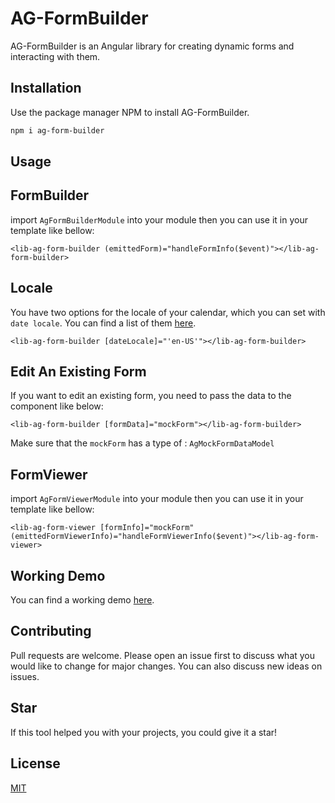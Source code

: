 # AG-FormBuilder

AG-FormBuilder is an Angular library for creating dynamic forms and interacting with them.

## Installation

Use the package manager NPM to install AG-FormBuilder.

```bash
npm i ag-form-builder
```

## Usage

## FormBuilder
import `AgFormBuilderModule` into your module
then you can use it in your template like bellow:

```
<lib-ag-form-builder (emittedForm)="handleFormInfo($event)"></lib-ag-form-builder>
```

## Locale
You have two options for the locale of your calendar, which you can set with `date locale`. You can find a list of them [here](https://www.science.co.il/language/Locale-codes.php).

```
<lib-ag-form-builder [dateLocale]="'en-US'"></lib-ag-form-builder>
```

## Edit An Existing Form

If you want to edit an existing form, you need to pass the data to the component like below:

```
<lib-ag-form-builder [formData]="mockForm"></lib-ag-form-builder>
```

Make sure that the `mockForm` has a type of : `AgMockFormDataModel`

## FormViewer
import `AgFormViewerModule` into your module
then you can use it in your template like bellow:

```
<lib-ag-form-viewer [formInfo]="mockForm" (emittedFormViewerInfo)="handleFormViewerInfo($event)"></lib-ag-form-viewer>
```

## Working Demo

You can find a working demo [here](https://angular-formbuilder.netlify.app/).

## Contributing

Pull requests are welcome. Please open an issue first to discuss what you would like to change for major changes. You can also discuss new ideas on issues.

## Star

If this tool helped you with your projects, you could give it a star!

## License

[MIT](https://choosealicense.com/licenses/mit/)
